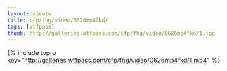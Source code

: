 ```yaml
--- 
layout: sieutv
title: cfp/fhg/video/0626mp4fkd/
tags: [wtfpass]
thumb: http://galleries.wtfpass.com/cfp/fhg/video/0626mp4fkd/1.jpg
---
```

{% include tvpro key="http://galleries.wtfpass.com/cfp/fhg/video/0626mp4fkd/1.mp4" %} 
